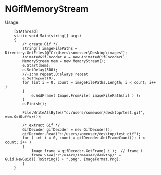 # NGifMemoryStream

Usage: 

		[STAThread]
		static void Main(string[] args)
		{
			/* create Gif */
            string[] imageFilePaths = Directory.GetFiles(@"C:\Users\someuser\Desktop\images"); 
			AnimatedGifEncoder e = new AnimatedGifEncoder();
            MemoryStream mem = new MemoryStream();
            e.Start(mem);
			e.SetDelay(500);
			//-1:no repeat,0:always repeat
			e.SetRepeat(0);
			for (int i = 0, count = imageFilePaths.Length; i < count; i++ ) 
			{
				e.AddFrame( Image.FromFile( imageFilePaths[i] ) );
			}
			e.Finish();

            File.WriteAllBytes("c:/users/someuser/desktop/test.gif", mem.GetBuffer()); 

			/* extract Gif */
			GifDecoder gifDecoder = new GifDecoder();
            gifDecoder.Read("c:/users/someuser/desktop/test.gif");
			for ( int i = 0, count = gifDecoder.GetFrameCount(); i < count; i++ ) 
			{
				Image frame = gifDecoder.GetFrame( i );  // frame i
                frame.Save("c:/users/someuser/desktop/" + Guid.NewGuid().ToString() + ".png", ImageFormat.Png);
			}
		}
